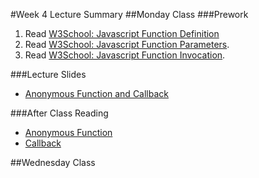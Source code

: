 #Week 4 Lecture Summary
##Monday Class
###Prework
1. Read [W3School: Javascript Function Definition](http://www.w3schools.com/js/js_function_definition.asp)
2. Read [W3School: Javascript Function Parameters](http://www.w3schools.com/js/js_function_parameters.asp). 
3. Read [W3School: Javascript Function Invocation](http://www.w3schools.com/js/js_function_invocation.asp). 

###Lecture Slides
- [Anonymous Function and Callback](https://docs.google.com/presentation/d/1feA7jJOw1SksW_HurlwAWXRzjfdATlpCOOvxhVnZVBk/edit#slide=id.p4)  
 

###After Class Reading
- [Anonymous Function](http://helephant.com/2008/08/23/javascript-anonymous-functions/)
- [Callback](http://javascriptissexy.com/understand-javascript-callback-functions-and-use-them/)



##Wednesday Class
